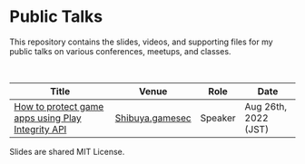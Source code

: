 # Public Talks

This repository contains the slides, videos, and supporting files for my public talks on various conferences, meetups, and classes.

<br/>

| Title | Venue | Role | Date |
| ----- | ----- | ----- | ----- |
| [How to protect game apps using Play Integrity API](talks/shibuya-gamesec-256890) | [Shibuya.gamesec](https://shibuya-gamesec.connpass.com/event/256890) | Speaker | Aug 26th, 2022 (JST) |

Slides are shared MIT License.